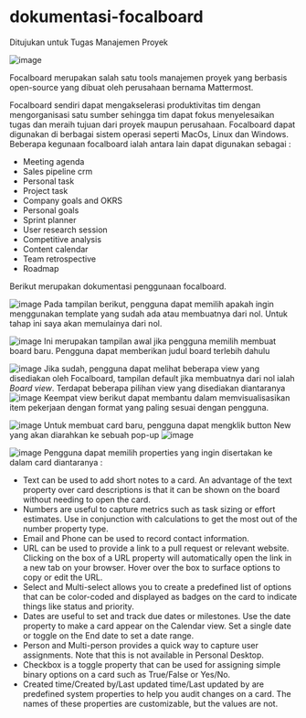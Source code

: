 # dokumentasi-focalboard
Ditujukan untuk Tugas Manajemen Proyek

![image](https://user-images.githubusercontent.com/54672222/236749831-df630d1b-e0df-4b6e-9e18-566e25f3bb68.png)

Focalboard merupakan salah satu tools manajemen proyek yang berbasis open-source yang dibuat oleh perusahaan bernama Mattermost.

Focalboard sendiri dapat mengakselerasi produktivitas tim dengan mengorganisasi satu sumber sehingga tim dapat fokus menyelesaikan tugas dan meraih tujuan dari proyek maupun perusahaan. Focalboard dapat digunakan di berbagai sistem operasi seperti MacOs, Linux dan Windows. Beberapa kegunaan focalboard ialah antara lain dapat digunakan sebagai :
-	Meeting agenda
-	Sales pipeline crm
-	Personal task
-	Project task
-	Company goals and OKRS
-	Personal goals
-	Sprint planner
-	User research session
-	Competitive analysis
-	Content calendar
-	Team retrospective
-	Roadmap

Berikut merupakan dokumentasi penggunaan focalboard.

![image](https://user-images.githubusercontent.com/54672222/237060503-779e66f0-b172-4743-9663-600a52ece955.png)
Pada tampilan berikut, pengguna dapat memilih apakah ingin menggunakan template yang sudah ada atau membuatnya dari nol. Untuk tahap ini saya akan memulainya dari nol.

![image](https://user-images.githubusercontent.com/54672222/237060781-48d0bd4e-b2a5-4a7b-b95d-266bc68ae644.png)
Ini merupakan tampilan awal jika pengguna memilih membuat board baru. Pengguna dapat memberikan judul board terlebih dahulu

![image](https://user-images.githubusercontent.com/54672222/237061040-39e72619-3d5f-43c7-a9f4-31bd0d59ce74.png)
Jika sudah, pengguna dapat melihat beberapa view yang disediakan oleh Focalboard, tampilan default jika membuatnya dari nol ialah *Board view*. Terdapat beberapa pilihan view yang disediakan diantaranya
![image](https://user-images.githubusercontent.com/54672222/237062071-b0c08ea4-123e-4d89-bf57-fc24361d503c.png)
Keempat view berikut dapat membantu dalam memvisualisasikan item pekerjaan dengan format yang paling sesuai dengan pengguna.

![image](https://user-images.githubusercontent.com/54672222/237063329-5e3ede52-dc52-4246-99e9-e6890e8cd41d.png)
Untuk membuat card baru, pengguna dapat mengklik button New yang akan diarahkan ke sebuah pop-up
![image](https://user-images.githubusercontent.com/54672222/237063463-e749c01e-09fa-4dd6-87f4-87930fc22a02.png)

![image](https://user-images.githubusercontent.com/54672222/237063586-15656106-6b1a-41a2-9b7e-5fbd794159b2.png)
Pengguna dapat memilih properties yang ingin disertakan ke dalam card diantaranya : 
 - Text can be used to add short notes to a card. An advantage of the text property over card descriptions is that it can be shown on the board without needing to open the card.
 - Numbers are useful to capture metrics such as task sizing or effort estimates. Use in conjunction with calculations to get the most out of the number property type.
 - Email and Phone can be used to record contact information.
 - URL can be used to provide a link to a pull request or relevant website. Clicking on the box of a URL property will automatically open the link in a new tab on your browser. Hover over the box to surface options to copy or edit the URL.
 - Select and Multi-select allows you to create a predefined list of options that can be color-coded and displayed as badges on the card to indicate things like status and priority.
 - Dates are useful to set and track due dates or milestones. Use the date property to make a card appear on the Calendar view. Set a single date or toggle on the End date to set a date range.
 - Person and Multi-person provides a quick way to capture user assignments. Note that this is not available in Personal Desktop.
 - Checkbox is a toggle property that can be used for assigning simple binary options on a card such as True/False or Yes/No.
 - Created time/Created by/Last updated time/Last updated by are predefined system properties to help you audit changes on a card. The names of these properties are customizable, but the values are not.

